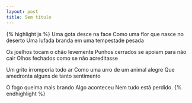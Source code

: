 ```yaml
---
layout: post
title: Sem título 
---
```


{% highlight js %}
Uma gota desce na face
Como uma flor que nasce no deserto
Uma lufada branda em uma tempestade pesada

Os joelhos tocam o chão levemente
Punhos cerrados se apoiam para não cair
Olhos fechados como se não acreditasse

Um grito irromperia todo ar
Como uma urro de um animal alegre
Que amedronta alguns de tanto sentimento

O fogo queima mais brando
Algo aconteceu
Nem tudo está perdido.
{% endhighlight %}
